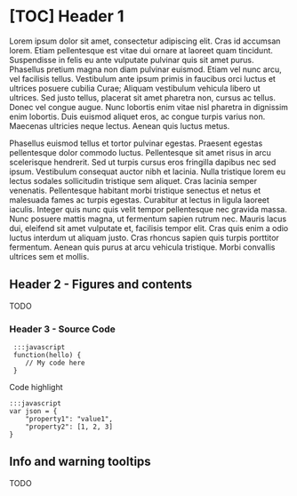 [TOC]
Header 1
========

Lorem ipsum dolor sit amet, consectetur adipiscing elit. Cras id accumsan
lorem. Etiam pellentesque est vitae dui ornare at laoreet quam tincidunt.
Suspendisse in felis eu ante vulputate pulvinar quis sit amet purus. Phasellus
pretium magna non diam pulvinar euismod. Etiam vel nunc arcu, vel facilisis
tellus. Vestibulum ante ipsum primis in faucibus orci luctus et ultrices
posuere cubilia Curae; Aliquam vestibulum vehicula libero ut ultrices. Sed
justo tellus, placerat sit amet pharetra non, cursus ac tellus. Donec vel
congue augue. Nunc lobortis enim vitae nisl pharetra in dignissim enim
lobortis. Duis euismod aliquet eros, ac congue turpis varius non. Maecenas
ultricies neque lectus. Aenean quis luctus metus.

Phasellus euismod
tellus et tortor pulvinar egestas. Praesent egestas pellentesque dolor commodo
luctus. Pellentesque sit amet risus in arcu scelerisque hendrerit. Sed ut
turpis cursus eros fringilla dapibus nec sed ipsum. Vestibulum consequat auctor
nibh et lacinia. Nulla tristique lorem eu lectus sodales sollicitudin tristique
sem aliquet. Cras lacinia semper venenatis. Pellentesque habitant morbi
tristique senectus et netus et malesuada fames ac turpis egestas. Curabitur at
lectus in ligula laoreet iaculis. Integer quis nunc quis velit tempor
pellentesque nec gravida massa. Nunc posuere mattis magna, ut fermentum sapien
rutrum nec. Mauris lacus dui, eleifend sit amet vulputate et, facilisis tempor
elit. Cras quis enim a odio luctus interdum ut aliquam justo. Cras rhoncus
sapien quis turpis porttitor fermentum. Aenean quis purus at arcu vehicula
tristique. Morbi convallis ultrices sem et mollis.

## Header 2 - Figures and contents ##

TODO

### Header 3 - Source Code ##

     :::javascript
     function(hello) {
        // My code here
     }
Code highlight

    :::javascript
    var json = {
        "property1": "value1",
        "property2": [1, 2, 3]
    }

## Info and warning tooltips ##

TODO 

